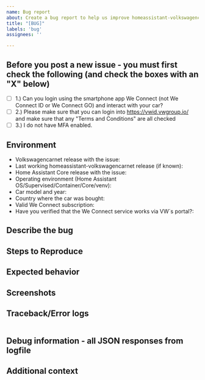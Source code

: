 ```yaml
---
name: Bug report
about: Create a bug report to help us improve homeassistant-volkswagencarnet
title: "[BUG]"
labels: 'bug'
assignees: ''

---
```


<!-- Please READ THIS FIRST

Before opening a new issue, please check if a similar one is already open

DO NOT DELETE ANY TEXT from this template! Otherwise, your issue may be closed without comment.

Please check if the bug is already reported and add more information there instead of creating a new report.

-->

## Before you post a new issue - you must first check the following (and check the boxes with an "X" below)
- [ ] 1.) Can you login using the smartphone app We Connect (not We Connect ID or We Connect GO) and interact with your car?
- [ ] 2.) Please make sure that you can login into https://vwid.vwgroup.io/ and make sure that any "Terms and Conditions" are all checked
- [ ] 3.) I do not have MFA enabled.

## Environment

- Volkswagencarnet release with the issue: 
- Last working homeassistant-volkswagencarnet release (if known): 
- Home Assistant Core release with the issue: 
- Operating environment (Home Assistant OS/Supervised/Container/Core/venv): 
- Car model and year: 
- Country where the car was bought:
- Valid We Connect subscription:
- Have you verified that the We Connect service works via VW´s portal?:

## Describe the bug
<!--
  Make a brief description of the problem you are experiencing
-->


## Steps to Reproduce
<!--
  Please list the steps needed to reproduce the issue
-->


## Expected behavior
<!-- 
  Insert a brief description of the expected behavior is
-->


## Screenshots
<!-- 
  If applicable, add screenshots to help explain your problem.
-->


## Traceback/Error logs
<!--
  If you come across any trace or error logs, please provide them.
-->

```txt

```

## Debug information - all JSON responses from logfile
<!--
  Turn on debug and post the results here: Paste in you link with all debug information, save to text file or use https://www.pastebin.org/
-->

## Additional context
<!--
  Add any other context about the problem here.
-->
